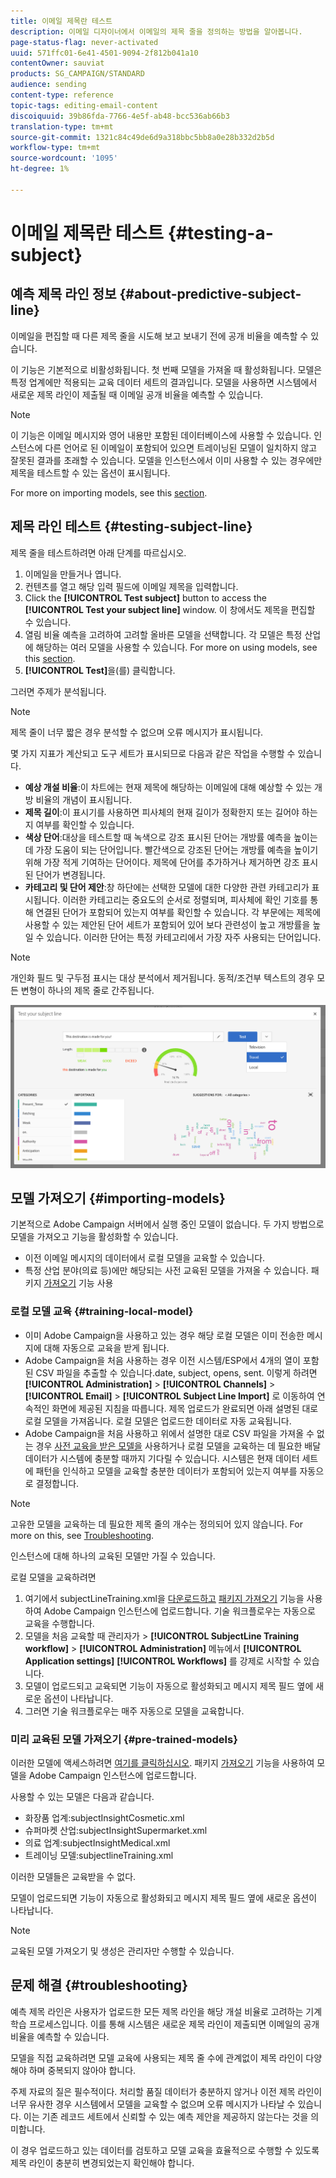 ```yaml
---
title: 이메일 제목란 테스트
description: 이메일 디자이너에서 이메일의 제목 줄을 정의하는 방법을 알아봅니다.
page-status-flag: never-activated
uuid: 571ffc01-6e41-4501-9094-2f812b041a10
contentOwner: sauviat
products: SG_CAMPAIGN/STANDARD
audience: sending
content-type: reference
topic-tags: editing-email-content
discoiquuid: 39b86fda-7766-4e5f-ab48-bcc536ab66b3
translation-type: tm+mt
source-git-commit: 1321c84c49de6d9a318bbc5bb8a0e28b332d2b5d
workflow-type: tm+mt
source-wordcount: '1095'
ht-degree: 1%

---
```


# 이메일 제목란 테스트 {#testing-a-subject}


## 예측 제목 라인 정보 {#about-predictive-subject-line}

이메일을 편집할 때 다른 제목 줄을 시도해 보고 보내기 전에 공개 비율을 예측할 수 있습니다.

이 기능은 기본적으로 비활성화됩니다. 첫 번째 모델을 가져올 때 활성화됩니다. 모델은 특정 업계에만 적용되는 교육 데이터 세트의 결과입니다. 모델을 사용하면 시스템에서 새로운 제목 라인이 제출될 때 이메일 공개 비율을 예측할 수 있습니다.

>[!NOTE]
>
>이 기능은 이메일 메시지와 영어 내용만 포함된 데이터베이스에 사용할 수 있습니다. 인스턴스에 다른 언어로 된 이메일이 포함되어 있으면 트레이닝된 모델이 일치하지 않고 잘못된 결과를 초래할 수 있습니다. 모델을 인스턴스에서 이미 사용할 수 있는 경우에만 제목을 테스트할 수 있는 옵션이 표시됩니다.

For more on importing models, see this [section](#importing-models).

## 제목 라인 테스트 {#testing-subject-line}

제목 줄을 테스트하려면 아래 단계를 따르십시오.

1. 이메일을 만들거나 엽니다.
1. 컨텐츠를 열고 해당 입력 필드에 이메일 제목을 입력합니다.
1. Click the **[!UICONTROL Test subject]** button to access the **[!UICONTROL Test your subject line]** window. 이 창에서도 제목을 편집할 수 있습니다.
1. 열림 비율 예측을 고려하여 고려할 올바른 모델을 선택합니다. 각 모델은 특정 산업에 해당하는 여러 모델을 사용할 수 있습니다. For more on using models, see this [section](#importing-models).
1. **[!UICONTROL Test]**&#x200B;을(를) 클릭합니다.

그러면 주제가 분석됩니다.

>[!NOTE]
>
>제목 줄이 너무 짧은 경우 분석할 수 없으며 오류 메시지가 표시됩니다.

몇 가지 지표가 계산되고 도구 세트가 표시되므로 다음과 같은 작업을 수행할 수 있습니다.

* **예상 개설 비율**:이 차트에는 현재 제목에 해당하는 이메일에 대해 예상할 수 있는 개방 비율의 개념이 표시됩니다.
* **제목 길이**:이 표시기를 사용하면 피사체의 현재 길이가 정확한지 또는 길어야 하는지 여부를 확인할 수 있습니다.
* **색상 단어**:대상을 테스트할 때 녹색으로 강조 표시된 단어는 개방률 예측을 높이는 데 가장 도움이 되는 단어입니다. 빨간색으로 강조된 단어는 개방률 예측을 높이기 위해 가장 적게 기여하는 단어이다. 제목에 단어를 추가하거나 제거하면 강조 표시된 단어가 변경됩니다.
* **카테고리 및 단어 제안**:창 하단에는 선택한 모델에 대한 다양한 관련 카테고리가 표시됩니다. 이러한 카테고리는 중요도의 순서로 정렬되며, 피사체에 확인 기호를 통해 연결된 단어가 포함되어 있는지 여부를 확인할 수 있습니다. 각 부문에는 제목에 사용할 수 있는 제안된 단어 세트가 포함되어 있어 보다 관련성이 높고 개방률을 높일 수 있습니다. 이러한 단어는 특정 카테고리에서 가장 자주 사용되는 단어입니다.

>[!NOTE]
>
>개인화 필드 및 구두점 표시는 대상 분석에서 제거됩니다. 동적/조건부 텍스트의 경우 모든 변형이 하나의 제목 줄로 간주됩니다.

![](assets/predictive_subject_line_example.png)

## 모델 가져오기 {#importing-models}

기본적으로 Adobe Campaign 서버에서 실행 중인 모델이 없습니다. 두 가지 방법으로 모델을 가져오고 기능을 활성화할 수 있습니다.

* 이전 이메일 메시지의 데이터에서 로컬 모델을 교육할 수 있습니다.
* 특정 산업 분야(의료 등)에만 해당되는 사전 교육된 모델을 가져올 수 있습니다. 패키지 [가져오기](../../automating/using/managing-packages.md) 기능 사용

### 로컬 모델 교육 {#training-local-model}

* 이미 Adobe Campaign을 사용하고 있는 경우 해당 로컬 모델은 이미 전송한 메시지에 대해 자동으로 교육을 받게 됩니다.
* Adobe Campaign을 처음 사용하는 경우 이전 시스템/ESP에서 4개의 열이 포함된 CSV 파일을 추출할 수 있습니다.date, subject, opens, sent. 이렇게 하려면 **[!UICONTROL Administration]** > **[!UICONTROL Channels]** > **[!UICONTROL Email]** > **[!UICONTROL Subject Line Import]** 로 이동하여 연속적인 화면에 제공된 지침을 따릅니다. 제목 업로드가 완료되면 아래 설명된 대로 로컬 모델을 가져옵니다. 로컬 모델은 업로드한 데이터로 자동 교육됩니다.
* Adobe Campaign을 처음 사용하고 위에서 설명한 대로 CSV 파일을 가져올 수 없는 경우 [사전 교육을 받은 모델을](#pre-trained-models) 사용하거나 로컬 모델을 교육하는 데 필요한 배달 데이터가 시스템에 충분할 때까지 기다릴 수 있습니다. 시스템은 현재 데이터 세트에 패턴을 인식하고 모델을 교육할 충분한 데이터가 포함되어 있는지 여부를 자동으로 결정합니다.

>[!NOTE]
>
>고유한 모델을 교육하는 데 필요한 제목 줄의 개수는 정의되어 있지 않습니다. For more on this, see [Troubleshooting](#troubleshooting).
>
>인스턴스에 대해 하나의 교육된 모델만 가질 수 있습니다.

로컬 모델을 교육하려면
1. 여기에서 subjectLineTraining.xml을 [다운로드하고](https://experience.adobe.com/#/downloads/content/software-distribution/en/campaign.html) [패키지 가져오기](../../automating/using/managing-packages.md) 기능을 사용하여 Adobe Campaign 인스턴스에 업로드합니다. 기술 워크플로우는 자동으로 교육을 수행합니다.
1. 모델을 처음 교육할 때 관리자가 > **[!UICONTROL SubjectLine Training workflow]** > **[!UICONTROL Administration]** 메뉴에서 **[!UICONTROL Application settings]** **[!UICONTROL Workflows]** 를 강제로 시작할 수 있습니다.
1. 모델이 업로드되고 교육되면 기능이 자동으로 활성화되고 메시지 제목 필드 옆에 새로운 옵션이 나타납니다.
1. 그러면 기술 워크플로우는 매주 자동으로 모델을 교육합니다.

### 미리 교육된 모델 가져오기 {#pre-trained-models}

이러한 모델에 액세스하려면 [여기를 클릭하십시오](https://experience.adobe.com/#/downloads/content/software-distribution/en/campaign.html). 패키지 [가져오기](../../automating/using/managing-packages.md) 기능을 사용하여 모델을 Adobe Campaign 인스턴스에 업로드합니다.

사용할 수 있는 모델은 다음과 같습니다.

* 화장품 업계:subjectInsightCosmetic.xml
* 슈퍼마켓 산업:subjectInsightSupermarket.xml
* 의료 업계:subjectInsightMedical.xml
* 트레이닝 모델:subjectlineTraining.xml

이러한 모델들은 교육받을 수 없다.

모델이 업로드되면 기능이 자동으로 활성화되고 메시지 제목 필드 옆에 새로운 옵션이 나타납니다.

>[!NOTE]
>
>교육된 모델 가져오기 및 생성은 관리자만 수행할 수 있습니다.

## 문제 해결 {#troubleshooting}

예측 제목 라인은 사용자가 업로드한 모든 제목 라인을 해당 개설 비율로 고려하는 기계 학습 프로세스입니다. 이를 통해 시스템은 새로운 제목 라인이 제출되면 이메일의 공개 비율을 예측할 수 있습니다.

모델을 직접 교육하려면 모델 교육에 사용되는 제목 줄 수에 관계없이 제목 라인이 다양해야 하며 중복되지 않아야 합니다.

주제 자료의 질은 필수적이다. 처리할 품질 데이터가 충분하지 않거나 이전 제목 라인이 너무 유사한 경우 시스템에서 모델을 교육할 수 없으며 오류 메시지가 나타날 수 있습니다. 이는 기존 레코드 세트에서 신뢰할 수 있는 예측 제안을 제공하지 않는다는 것을 의미합니다.

이 경우 업로드하고 있는 데이터를 검토하고 모델 교육을 효율적으로 수행할 수 있도록 제목 라인이 충분히 변경되었는지 확인해야 합니다.

<!--Some clients have reported this issue: I have had the subject line training workflow running for about a year now.  It has trained on 883 records and I am still seeing the message "The existing dataset is not enough to generate a model."  I do get an error in the workflow every time it runs "XML-110009 Unable to find the element 'runwf' of path '/' (document with schema 'serverConf')".

For this, campaign takes the subject line as training data and tries to come up with significant enough model to predict open rate with 95% confidence.

The 400 subject line number is mention with at least and is only indicative, model generation will also depend on quality of these lines.

It may happen that even 10k subject lines don't lead to model generation if they are too similar.

It means that it can be case that you don't have enough subject lines to generate the model and it is giving this error.

If you are getting an error/warning message, it means that your existing set of records is not enough for the predictive subject module to give a high confidence suggestion.

Adobe recommends reviewing the data you are uploading as the similarity of the subject lines might be the issue.-->
